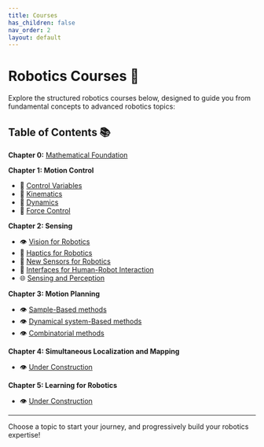 ```yaml
---
title: Courses
has_children: false
nav_order: 2
layout: default
---
```


# Robotics Courses 🚀

Explore the structured robotics courses below, designed to guide you from fundamental concepts to advanced robotics topics:

## Table of Contents 📚

**Chapter 0:** [Mathematical Foundation](mathematical-foundation)

**Chapter 1: Motion Control**
- 📌 [Control Variables](Variables)
- 🤖 [Kinematics](kinematics)
- 📐 [Dynamics](dynamics)
- 🦾 [Force Control](force-control)
<!-- - 🗺️ [Motion Planning](motion-planning)
- 🔁 [Diffeomorphism](diffeomorphism) -->

**Chapter 2: Sensing**
- 👁️ [Vision for Robotics](vision-for-robotics)
- 🤚 [Haptics for Robotics](haptics-for-robotics)
- 📡 [New Sensors for Robotics](new-sensors-for-robotics)
- 🤝 [Interfaces for Human-Robot Interaction](Interfaces-for-HRI)
- 🌐 [Sensing and Perception](sensing-and-perception)

**Chapter 3: Motion Planning**
- 👁️ [Sample-Based methods]()
- 👁️ [Dynamical system-Based methods]()
- 👁️ [Combinatorial methods]()

**Chapter 4: Simultaneous Localization and Mapping**
- 👁️ [Under Construction]()

**Chapter 5: Learning for Robotics**
- 👁️ [Under Construction]()

---

Choose a topic to start your journey, and progressively build your robotics expertise!
